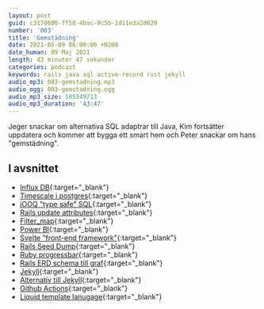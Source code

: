 ```yaml
---
layout: post
guid: c317d600-ff58-4bac-9c5b-1d11e3a2d620
number: '003'
title: 'Gemstädning'
date: 2021-05-09 06:00:00 +0200
date_human: 09 Maj 2021
length: 43 minuter 47 sekunder
categories: podcast
keywords: rails java sql active-record rust jekyll
audio_mp3: 003-gemstadning.mp3
audio_ogg: 003-gemstadning.ogg
audio_mp3_size: 105349713
audio_mp3_duration: '43:47'
---
```


Jeger snackar om alternativa SQL adaptrar till Java, Kim fortsätter uppdatera och kommer att bygga ett smart hem och Peter snackar om hans "gemstädning".

<!--more-->

## I avsnittet

- [Influx DB](https://www.influxdata.com){:target="\_blank"}
- [Timescale i postgres](https://www.timescale.com){:target="\_blank"}
- [jOOQ "type safe" SQL](https://www.jooq.org/){:target="\_blank"}
- [Rails update attributes](https://apidock.com/rails/ActiveRecord/Base/update_attributes){:target="\_blank"}
- [Filter_map](https://blog.saeloun.com/2019/05/25/ruby-2-7-enumerable-filter-map.html){:target="\_blank"}
- [Power BI](https://powerbi.microsoft.com/en-us/){:target="\_blank"}
- [Svelte "front-end framework"](https://svelte.dev){:target="\_blank"}
- [Rails Seed Dump](https://github.com/rroblak/seed_dump){:target="\_blank"}
- [Ruby progressbar](https://github.com/jfelchner/ruby-progressbar){:target="\_blank"}
- [Rails ERD schema till graf](https://github.com/voormedia/rails-erd){:target="\_blank"}
- [Jekyll](https://jekyllrb.com){:target="\_blank"}
- [Alternativ till Jekyll](https://www.sitepoint.com/6-static-blog-generators-arent-jekyll/){:target="\_blank"}
- [Github Actions](https://github.com/features/actions){:target="\_blank"}
- [Liquid template lanugage](https://shopify.github.io/liquid){:target="\_blank"}
